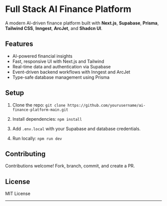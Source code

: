 # Full Stack AI Finance Platform

A modern AI-driven finance platform built with **Next.js**, **Supabase**, **Prisma**, **Tailwind CSS**, **Inngest**, **ArcJet**, and **Shadcn UI**.

## Features

* AI-powered financial insights
* Fast, responsive UI with Next.js and Tailwind
* Real-time data and authentication via Supabase
* Event-driven backend workflows with Inngest and ArcJet
* Type-safe database management using Prisma

## Setup

1. Clone the repo:
   `git clone https://github.com/yourusername/ai-finance-platform-main.git`

2. Install dependencies:
   `npm install`

3. Add `.env.local` with your Supabase and database credentials.

4. Run locally:
   `npm run dev`

## Contributing

Contributions welcome! Fork, branch, commit, and create a PR.

## License

MIT License

---
